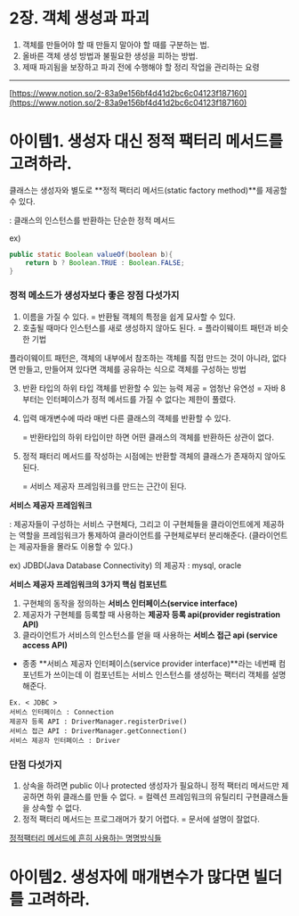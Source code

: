 # 2장. 객체 생성과 파괴

1. 객체를 만들어야 할 때 만들지 말아야 할 때를 구분하는 법.
2. 올바른 객체 생성 방법과 불필요한 생성을 피하는 방법.
3. 제때 파괴됨을 보장하고 파괴 전에 수행해야 할 정리 작업을 관리하는 요령

---

[https://www.notion.so/2-83a9e156bf4d41d2bc6c04123f187160](https://www.notion.so/2-83a9e156bf4d41d2bc6c04123f187160)

# 아이템1. 생성자 대신 정적 팩터리 메서드를 고려하라.

클래스는 생성자와 별도로 **정적 팩터리 메서드(static factory method)**를 제공할 수 있다.

: 클래스의 인스턴스를 반환하는 단순한 정적 메서드 

ex)

```java
public static Boolean valueOf(boolean b){
	return b ? Boolean.TRUE : Boolean.FALSE;
}
```

### 정적 메소드가 생성자보다 좋은 장점 다섯가지

1. 이름을 가질 수 있다. = 반환될 객체의 특정을 쉽게 묘사할 수 있다.
2. 호출될 때마다 인스턴스를 새로 생성하지 않아도 된다. = 플라이웨이트 패턴과 비슷한 기법

플라이웨이트 패턴은, 객체의 내부에서 참조하는 객체를 직접 만드는 것이 아니라, 없다면 만들고, 
만들어져 있다면 객체를 공유하는 식으로 객체를 구성하는 방법

 3.  반환 타입의 하위 타입 객체를 반환할 수 있는 능력 제공 = 엄청난 유연성 = 자바 8부터는 인터페이스가 정적 메서드를 가질 수 없다는 제한이 풀렸다.

 4.  입력 매개변수에 따라 매번 다른 클래스의 객체를 반환할 수 있다.

      = 반환타입의 하위 타입이만 하면 어떤 클래스의 객체를 반환하든 상관이 없다.

 5.   정적 패터리 메서드를 작성하는 시점에는 반환할 객체의 클래스가 존재하지 않아도 된다.

      = 서비스 제공자 프레임워크를 만드는 근간이 된다.

**서비스 제공자 프레임워크**

: 제공자들이 구성하는 서비스 구현체다, 그리고 이 구현체들을 클라이언트에게 제공하는 역할을 프레임워크가 통제하여 클라이언트를 구현체로부터 분리해준다. (클라이언트는 제공자들을 몰라도 이용할 수 있다.)

ex) JDBD(Java Database Connectivity) 의 제공자 : mysql, oracle

**서비스 제공자 프레임워크의 3가지 핵심 컴포넌트** 

1. 구현체의 동작을 정의하는 **서비스 인터페이스(service interface)** 
2. 제공자가 구현체를 등록할 때 사용하는 **제공자 등록 api(provider registration API)**
3. 클라이언트가 서비스의 인스턴스를 얻을 때 사용하는 **서비스 접근 api (service access API)**

+ 종종 **서비스 제공자 인터페이스(service provider interface)**라는 네번째 컴포넌트가 쓰이는데 이 컴포넌트는 서비스 인스턴스를 생성하는 팩터리 객체를 설명해준다.

```
Ex. < JDBC >
서비스 인터페이스 : Connection
제공자 등록 API : DriverManager.registerDrive()
서비스 접근 API : DriverManager.getConnection()
서비스 제공자 인터페이스 : Driver
```

### 단점 다섯가지

1. 상속을 하려면 public 이나 protected 생성자가 필요하니 정적 팩터리 메서드만 제공하면 하위 클래스를 만들 수 없다. = 컬렉션 프레임워크의 유틸리티 구현클래스들을 상속할 수 없다.
2. 정적 팩터리 메서드는 프로그래머가 찾기 어렵다.  = 문서에 설명이 잘없다.

[정적팩터리 메서드에 흔히 사용하는 명명방식들 ](https://www.notion.so/170e56bed5194eed844da832c79cc866)

# 아이템2. 생성자에 매개변수가 많다면 빌더를 고려하라.